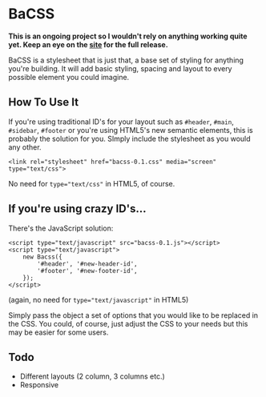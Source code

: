 BaCSS
=========

<strong>This is an ongoing project so I wouldn't rely on anything working quite yet. Keep an eye on the [site](http://bacss.sambowler.com) for the full release.</strong>

BaCSS is a stylesheet that is just that, a base set of styling for anything you're building. It will add basic styling, spacing and layout to every possible element you could imagine.

How To Use It
-----------------

If you're using traditional ID's for your layout such as <code>#header</code>, <code>#main</code>, <code>#sidebar</code>, <code>#footer</code> or you're using HTML5's new semantic elements, this is probably the solution for you. SImply include the stylesheet as you would any other.

    <link rel="stylesheet" href="bacss-0.1.css" media="screen" type="text/css">

No need for <code>type="text/css"</code> in HTML5, of course.

If you're using crazy ID's...
-------------

There's the JavaScript solution:

    <script type="text/javascript" src="bacss-0.1.js"></script>
    <script type="text/javascript">
        new Bacss({
            '#header', '#new-header-id',
            '#footer', '#new-footer-id',
        });
    </script>
    
(again, no need for <code>type="text/javascript"</code> in HTML5)
    
Simply pass the object a set of options that you would like to be replaced in the CSS. You could, of course, just adjust the CSS to your needs but this may be easier for some users.

Todo
-----------

- Different layouts (2 column, 3 columns etc.)
- Responsive